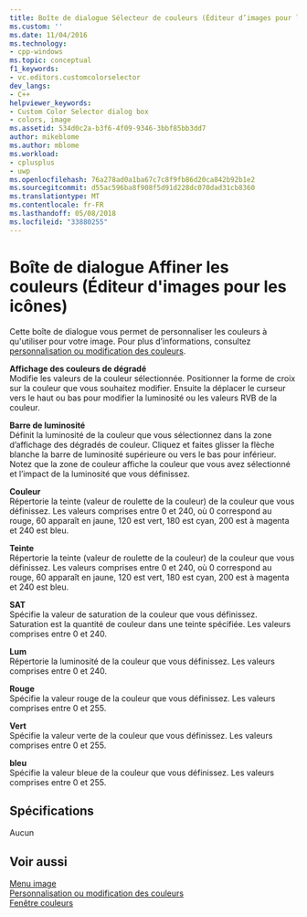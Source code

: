 ```yaml
---
title: Boîte de dialogue Sélecteur de couleurs (Éditeur d’images pour les icônes) | Documents Microsoft
ms.custom: ''
ms.date: 11/04/2016
ms.technology:
- cpp-windows
ms.topic: conceptual
f1_keywords:
- vc.editors.customcolorselector
dev_langs:
- C++
helpviewer_keywords:
- Custom Color Selector dialog box
- colors, image
ms.assetid: 534d0c2a-b3f6-4f09-9346-3bbf85bb3dd7
author: mikeblome
ms.author: mblome
ms.workload:
- cplusplus
- uwp
ms.openlocfilehash: 76a278ad0a1ba67c7c8f9fb86d20ca842b92b1e2
ms.sourcegitcommit: d55ac596ba8f908f5d91d228dc070dad31cb8360
ms.translationtype: MT
ms.contentlocale: fr-FR
ms.lasthandoff: 05/08/2018
ms.locfileid: "33880255"
---
```

# <a name="custom-color-selector-dialog-box-image-editor-for-icons"></a>Boîte de dialogue Affiner les couleurs (Éditeur d'images pour les icônes)
Cette boîte de dialogue vous permet de personnaliser les couleurs à qu'utiliser pour votre image. Pour plus d’informations, consultez [personnalisation ou modification des couleurs](../windows/customizing-or-changing-colors-image-editor-for-icons.md).  
  
 **Affichage des couleurs de dégradé**  
 Modifie les valeurs de la couleur sélectionnée. Positionner la forme de croix sur la couleur que vous souhaitez modifier. Ensuite la déplacer le curseur vers le haut ou bas pour modifier la luminosité ou les valeurs RVB de la couleur.  
  
 **Barre de luminosité**  
 Définit la luminosité de la couleur que vous sélectionnez dans la zone d’affichage des dégradés de couleur. Cliquez et faites glisser la flèche blanche la barre de luminosité supérieure ou vers le bas pour inférieur. Notez que la zone de couleur affiche la couleur que vous avez sélectionné et l’impact de la luminosité que vous définissez.  
  
 **Couleur**  
 Répertorie la teinte (valeur de roulette de la couleur) de la couleur que vous définissez. Les valeurs comprises entre 0 et 240, où 0 correspond au rouge, 60 apparaît en jaune, 120 est vert, 180 est cyan, 200 est à magenta et 240 est bleu.  
  
 **Teinte**  
 Répertorie la teinte (valeur de roulette de la couleur) de la couleur que vous définissez. Les valeurs comprises entre 0 et 240, où 0 correspond au rouge, 60 apparaît en jaune, 120 est vert, 180 est cyan, 200 est à magenta et 240 est bleu.  
  
 **SAT**  
 Spécifie la valeur de saturation de la couleur que vous définissez. Saturation est la quantité de couleur dans une teinte spécifiée. Les valeurs comprises entre 0 et 240.  
  
 **Lum**  
 Répertorie la luminosité de la couleur que vous définissez. Les valeurs comprises entre 0 et 240.  
  
 **Rouge**  
 Spécifie la valeur rouge de la couleur que vous définissez. Les valeurs comprises entre 0 et 255.  
  
 **Vert**  
 Spécifie la valeur verte de la couleur que vous définissez. Les valeurs comprises entre 0 et 255.  
  
 **bleu**  
 Spécifie la valeur bleue de la couleur que vous définissez. Les valeurs comprises entre 0 et 255.  
  
## <a name="requirements"></a>Spécifications  
 Aucun  
  
## <a name="see-also"></a>Voir aussi  
 [Menu image](../windows/image-menu-image-editor-for-icons.md)   
 [Personnalisation ou modification des couleurs](../windows/customizing-or-changing-colors-image-editor-for-icons.md)   
 [Fenêtre couleurs](../windows/colors-window-image-editor-for-icons.md)